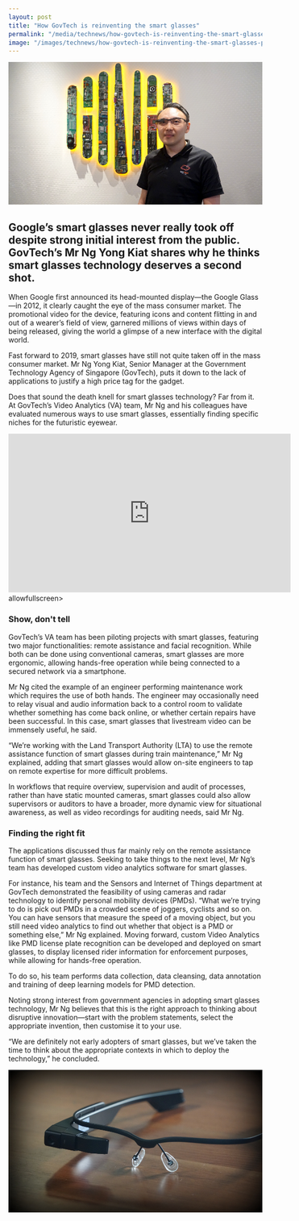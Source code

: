 ```yaml
---
layout: post
title: "How GovTech is reinventing the smart glasses"
permalink: "/media/technews/how-govtech-is-reinventing-the-smart-glasses"
image: "/images/technews/how-govtech-is-reinventing-the-smart-glasses-part1.png"
---
```


![GovTech smart glasses](/images/technews/how-govtech-is-reinventing-the-smart-glasses-part1.png)

Google’s smart glasses never really took off despite strong initial interest from the public. GovTech’s Mr Ng Yong Kiat shares why he thinks smart glasses technology deserves a second shot. 
---

When Google first announced its head-mounted display—the Google Glass—in 2012, it clearly caught the eye of the mass consumer market. The promotional video for the device, featuring icons and content flitting in and out of a wearer’s field of view, garnered millions of views within days of being released, giving the world a glimpse of a new interface with the digital world. 

Fast forward to 2019, smart glasses have still not quite taken off in the mass consumer market. Mr Ng Yong Kiat, Senior Manager at the Government Technology Agency of Singapore (GovTech), puts it down to the lack of applications to justify a high price tag for the gadget. 

Does that sound the death knell for smart glasses technology? Far from it. At GovTech’s Video Analytics (VA) team, Mr Ng and his colleagues have evaluated numerous ways to use smart glasses, essentially finding specific niches for the futuristic eyewear. 

<div class="bp-youtube">
  <iframe width="560" height="315" src="https://www.youtube.com/embed/8M7Qrr6yLqk" frameborder="0" allow="accelerometer; autoplay; encrypted-media; gyroscope; picture-in-picture" allowfullscreen></iframe> allowfullscreen></iframe>
</div>

### **Show, don't tell**

GovTech’s VA team has been piloting projects with smart glasses, featuring two major functionalities: remote assistance and facial recognition. While both can be done using conventional cameras, smart glasses are more ergonomic, allowing hands-free operation while being connected to a secured network via a smartphone. 

Mr Ng cited the example of an engineer performing maintenance work which requires the use of both hands. The engineer may occasionally need to relay visual and audio information back to a control room to validate whether something has come back online, or whether certain repairs have been successful. In this case, smart glasses that livestream video can be immensely useful, he said.

“We’re working with the Land Transport Authority (LTA) to use the remote assistance function of smart glasses during train maintenance,” Mr Ng explained, adding that smart glasses would allow on-site engineers to tap on remote expertise for more difficult problems.

In workflows that require overview, supervision and audit of processes, rather than have static mounted cameras, smart glasses could also allow supervisors or auditors to have a broader, more dynamic view for situational awareness, as well as video recordings for auditing needs, said Mr Ng. 

### **Finding the right fit**

The applications discussed thus far mainly rely on the remote assistance function of smart glasses. Seeking to take things to the next level, Mr Ng’s team has developed custom video analytics software for smart glasses.

For instance, his team and the Sensors and Internet of Things department at GovTech demonstrated the feasibility of using cameras and radar technology to identify personal mobility devices (PMDs).  “What we’re trying to do is pick out PMDs in a crowded scene of joggers, cyclists and so on. You can have sensors that measure the speed of a moving object, but you still need video analytics to find out whether that object is a PMD or something else,” Mr Ng explained. Moving forward, custom Video Analytics like PMD license plate recognition can be developed and deployed on smart glasses, to display licensed rider information for enforcement purposes, while allowing for hands-free operation.
 
To do so, his team performs data collection, data cleansing, data annotation and training of deep learning models for PMD detection.

Noting strong interest from government agencies in adopting smart glasses technology, Mr Ng believes that this is the right approach to thinking about disruptive innovation—start with the problem statements, select the appropriate invention, then customise it to your use. 

“We are definitely not early adopters of smart glasses, but we’ve taken the time to think about the appropriate contexts in which to deploy the technology,” he concluded.

![GovTech smart glasses](/images/technews/how-govtech-is-reinventing-the-smart-glasses-part2.png)
